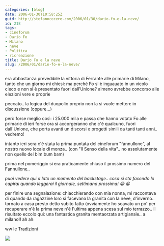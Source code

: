 ```yaml
---
categories: [blog]
date: 2006-01-30T10:58:25Z
guid: http://stefanocecere.com/2006/01/30/dario-fo-e-la-neve/
id: 218
tags:
- cineforum
- Dario Fo
- Milano
- neve
- Politica
- ricreazione
title: Dario Fo e la neve
slug: /2006/01/dario-fo-e-la-neve/
---
```


era abbastanza prevedibile la vittoria di Ferrante alle primarie di Milano, tanto che un giorno mi chiesi: ma perché Fo si è inguauato in un vicolo cieco e non si è presentato fuori dall'Unione? almeno avrebbe concorso alle elezioni vere e proprie

peccato.. la logica del duopolio proprio non la si vuole mettere in discussione (oppure…)

però forse meglio così: i 25.000 mila e passa che hanno votato Fo alle primarie di ieri forse ora si accorgeranno che c'è qualcuno, fuori dall'Unione, che porta avanti un discorsi e progetti simili da tanti tanti anni.. vedremo!

intanto ieri sera c'è stata la prima puntata del cineforum "fannullone", al nostro nuovo locale di monza.. (con "Il Senso della vita".. no assolutamente non quello del bim bum bam)
  
prima nel pomeriggio si era praticamente chiuso il prossimo numero del Fannullone..
  
<img src='/wp-content/backstage_fannullone.jpg' alt='' align="left" />_puoi vedere qui a lato un momento del backstage.. cosa si sta facendo lo capirai quando leggerai il giornale, settimana prossima! 😀 😀_

per finire una segnalazione: chiacchierando con mia nonna, mi raccontava di quando da ragazzine loro si facevano la granita con la neve, d'inverno.. tornato a casa presto detto subito fatto (ovviamente ho scavato un po' per recuperare n'è la prima neve n'è l'ultima appena scesa sul mio terrazzo.. il risultato eccolo qui: una fantastica granita mentaorzata artigianale.. a milano!! ah ah

ww le Tradizioni
  
![](/wp-content/granita_di_neve.jpg)